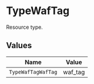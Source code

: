 # TypeWafTag

Resource type.


## Values

| Name               | Value              |
| ------------------ | ------------------ |
| `TypeWafTagWafTag` | waf_tag            |